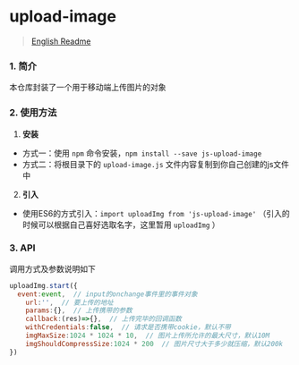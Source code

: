 # upload-image
> [English Readme](https://github.com/lixilin123/upload-image)
### 1. 简介
本仓库封装了一个用于移动端上传图片的对象
### 2. 使用方法
1. **安装**
- 方式一：使用 `npm` 命令安装，`npm install --save js-upload-image`
- 方式二：将根目录下的 `upload-image.js` 文件内容复制到你自己创建的js文件中
2. **引入**
- 使用ES6的方式引入：`import uploadImg from 'js-upload-image'`
（引入的时候可以根据自己喜好选取名字，这里暂用 `uploadImg` ）
### 3. API
调用方式及参数说明如下
```javascript
uploadImg.start({
  event:event,  // input的onchange事件里的事件对象
    url:'',  // 要上传的地址
    params:{},  // 上传携带的参数
    callback:(res)=>{},  // 上传完毕的回调函数
    withCredentials:false,  // 请求是否携带cookie，默认不带
    imgMaxSize:1024 * 1024 * 10,  // 图片上传所允许的最大尺寸，默认10M
    imgShouldCompressSize:1024 * 200  // 图片尺寸大于多少就压缩，默认200k
})
```
 